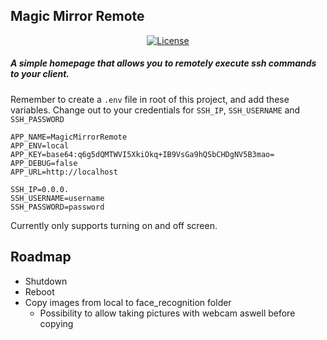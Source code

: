## Magic Mirror Remote

<p align="center">
<a href="https://packagist.org/packages/laravel/framework"><img src="https://poser.pugx.org/laravel/framework/license.svg" alt="License"></a>
</p>


##### A simple homepage that allows you to remotely execute ssh commands to your client.

Remember to create a `.env` file in root of this project, and add these variables.
Change out to your credentials for `SSH_IP`, `SSH_USERNAME` and `SSH_PASSWORD`

```
APP_NAME=MagicMirrorRemote
APP_ENV=local
APP_KEY=base64:q6g5dQMTWVI5XkiOkq+IB9VsGa9hQSbCHDgNV5B3mao=
APP_DEBUG=false
APP_URL=http://localhost

SSH_IP=0.0.0.
SSH_USERNAME=username
SSH_PASSWORD=password 
```


Currently only supports turning on and off screen.

## Roadmap
- Shutdown
- Reboot
- Copy images from local to face_recognition folder
    - Possibility to allow taking pictures with webcam aswell before copying